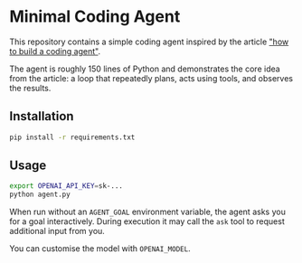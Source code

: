 # Minimal Coding Agent

This repository contains a simple coding agent inspired by the article
["how to build a coding agent"](https://ghuntley.com/agent/).

The agent is roughly 150 lines of Python and demonstrates the core idea
from the article: a loop that repeatedly plans, acts using tools, and
observes the results.

## Installation

```bash
pip install -r requirements.txt
```

## Usage

```bash
export OPENAI_API_KEY=sk-...
python agent.py
```

When run without an `AGENT_GOAL` environment variable, the agent
asks you for a goal interactively. During execution it may call the
`ask` tool to request additional input from you.

You can customise the model with `OPENAI_MODEL`.
